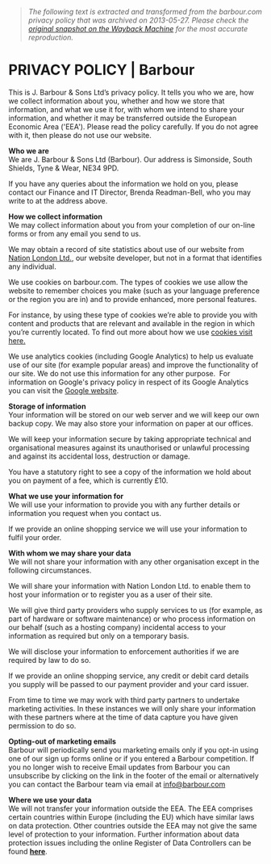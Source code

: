 > *The following text is extracted and transformed from the barbour.com privacy policy that was archived on 2013-05-27. Please check the [original snapshot on the Wayback Machine](https://web.archive.org/web/20130527142428id_/http%3A//www.barbour.com/privacy-policy) for the most accurate reproduction.*

# PRIVACY POLICY | Barbour

This is J. Barbour & Sons Ltd’s privacy policy. It tells you who we are, how we collect information about you, whether and how we store that information, and what we use it for, with whom we intend to share your information, and whether it may be transferred outside the European Economic Area ('EEA'). Please read the policy carefully. If you do not agree with it, then please do not use our website.

**Who we are**  
We are J. Barbour & Sons Ltd (Barbour). Our address is Simonside, South Shields, Tyne & Wear, NE34 9PD.

If you have any queries about the information we hold on you, please contact our Finance and IT Director, Brenda Readman-Bell, who you may write to at the address above.

**How we collect information**  
We may collect information about you from your completion of our on-line forms or from any email you send to us.

We may obtain a record of site statistics about use of our website from [Nation London Ltd.](http://www.wearenation.co.uk/), our website developer, but not in a format that identifies any individual.

We use cookies on barbour.com. The types of cookies we use allow the website to remember choices you make (such as your language preference or the region you are in) and to provide enhanced, more personal features.

For instance, by using these type of cookies we’re able to provide you with content and products that are relevant and available in the region in which you’re currently located. To find out more about how we use [cookies visit here.](http://www.barbour.com/cookies-policy)

We use analytics cookies (including Google Analytics) to help us evaluate use of our site (for example popular areas) and improve the functionality of our site. We do not use this information for any other purpose.  For information on Google's privacy policy in respect of its Google Analytics you can visit the [Google website](http://www.google.com/analytics/learn/privacy.html).

**Storage of information**  
Your information will be stored on our web server and we will keep our own backup copy. We may also store your information on paper at our offices.

We will keep your information secure by taking appropriate technical and organisational measures against its unauthorised or unlawful processing and against its accidental loss, destruction or damage.

You have a statutory right to see a copy of the information we hold about you on payment of a fee, which is currently £10.

**What we use your information for**  
We will use your information to provide you with any further details or information you request when you contact us.

If we provide an online shopping service we will use your information to fulfil your order.

**With whom we may share your data**  
We will not share your information with any other organisation except in the following circumstances.

We will share your information with Nation London Ltd. to enable them to host your information or to register you as a user of their site.

We will give third party providers who supply services to us (for example, as part of hardware or software maintenance) or who process information on our behalf (such as a hosting company) incidental access to your information as required but only on a temporary basis.

We will disclose your information to enforcement authorities if we are required by law to do so.

If we provide an online shopping service, any credit or debit card details you supply will be passed to our payment provider and your card issuer.

From time to time we may work with third party partners to undertake marketing activities. In these instances we will only share your information with these partners where at the time of data capture you have given permission to do so.

**Opting-out of marketing emails**  
Barbour will periodically send you marketing emails only if you opt-in using one of our sign up forms online or if you entered a Barbour competition. If you no longer wish to receive Email updates from Barbour you can unsubscribe by clicking on the link in the footer of the email or alternatively you can contact the Barbour team via email at [info@barbour.com](mailto:info@barbour.com)

**Where we use your data**  
We will not transfer your information outside the EEA. The EEA comprises certain countries within Europe (including the EU) which have similar laws on data protection. Other countries outside the EEA may not give the same level of protection to your information. Further information about data protection issues including the online Register of Data Controllers can be found [**here**](http://www.informationcommissioner.gov.uk/).

